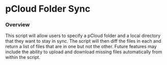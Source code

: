 # pCloud Folder Sync

### Overview
This script will allow users to specify a pCloud folder and a local directory that they want to stay in sync. The script will then diff the files in each and return a list of files that are in one but not the other. Future features may include the ability to upload and download missing files automatically from within the script.

